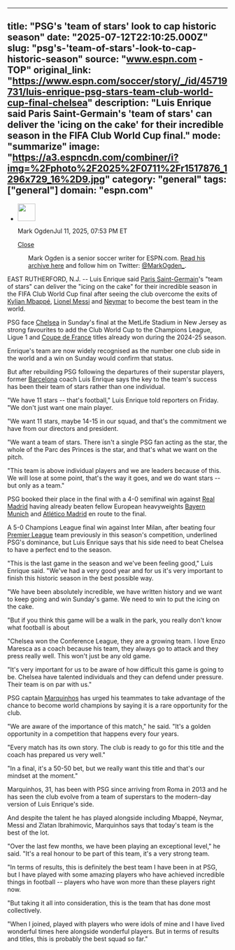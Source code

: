 ---
   title: "PSG's 'team of stars' look to cap historic season"
   date: "2025-07-12T22:10:25.000Z"
   slug: "psg's-'team-of-stars'-look-to-cap-historic-season"
   source: "www.espn.com - TOP"
   original_link: "https://www.espn.com/soccer/story/_/id/45719731/luis-enrique-psg-stars-team-club-world-cup-final-chelsea"
   description: "Luis Enrique said Paris Saint-Germain's 'team of stars' can deliver the 'icing on the cake' for their incredible season in the FIFA Club World Cup final."
   mode: "summarize"
   image: "https://a3.espncdn.com/combiner/i?img=%2Fphoto%2F2025%2F0711%2Fr1517876_1296x729_16%2D9.jpg"
   category: "general"
   tags: ["general"]
   domain: "espn.com"
  ---
  <div id="readability-page-1" class="page"><div><div><ul><li><p><img src="https://a.espncdn.com/combiner/i?img=/i/columnists/full/ogden_mark.png&amp;h=80&amp;w=80&amp;scale=crop" alt="" width="40" height="40"></p><p>Mark Ogden<span>Jul 11, 2025, 07:53 PM ET</span></p><div><p><a href="#">Close</a></p><ul>Mark Ogden is a senior soccer writer for ESPN.com. <a href="https://www.espn.com/search/_/type/articles/q/mark%20ogden" target="_blank" rel="noopener">Read his archive here</a> and follow him on Twitter: <a href="https://twitter.com/MarkOgden_" target="_blank" rel="noopener">@MarkOgden_</a>.</ul></div></li></ul></div><p>EAST RUTHERFORD, N.J. -- Luis Enrique said <a data-clubhouse-guid="79843c9e-0fe0-63b4-b591-9affc0dbd517" href="https://www.espn.com/soccer/team?id=160">Paris Saint-Germain</a>'s "team of stars" can deliver the "icing on the cake" for their incredible season in the FIFA Club World Cup final after seeing the club overcome the exits of <a data-player-guid="61edbcca-c316-afde-575f-d9dd69176cc4" href="http://espn.com/soccer/player/_/id/231388/kylian-mbappe">Kylian Mbappé</a>, <a data-player-guid="dc5f8d51-332b-0ab2-b4b0-c97efdc624e0" href="http://espn.com/soccer/player/_/id/45843/lionel-messi">Lionel Messi</a> and <a data-player-guid="dacc5245-132e-26d2-1e61-fe996765eb0d" href="http://espn.com/soccer/player/_/id/132948/neymar">Neymar</a> to become the best team in the world.</p><p>PSG face <a data-clubhouse-guid="c43a00b9-2826-72b3-77a0-62730abc936e" href="https://www.espn.com/soccer/team?id=363">Chelsea</a> in Sunday's final at the MetLife Stadium in New Jersey as strong favourites to add the Club World Cup to the Champions League, Ligue 1 and <a data-league-guid="476dd811-f815-42bc-ae4a-6b36feefee0e" href="https://www.espn.com/soccer/league/_/name/FRA.COUPE_DE_FRANCE">Coupe de France</a> titles already won during the 2024-25 season.</p><p>Enrique's team are now widely recognised as the number one club side in the world and a win on Sunday would confirm that status.</p><p>But after rebuilding PSG following the departures of their superstar players, former <a data-clubhouse-guid="58f7c4a9-c991-4ed4-fe5c-1f833cba75b8" href="https://www.espn.com/soccer/team?id=83">Barcelona</a> coach Luis Enrique says the key to the team's success has been their team of stars rather than one individual.</p><p>"We have 11 stars -- that's football," Luis Enrique told reporters on Friday. "We don't just want one main player.</p><p>"We want 11 stars, maybe 14-15 in our squad, and that's the commitment we have from our directors and president.</p><p>"We want a team of stars. There isn't a single PSG fan acting as the star, the whole of the Parc des Princes is the star, and that's what we want on the pitch.</p><p>"This team is above individual players and we are leaders because of this. We will lose at some point, that's the way it goes, and we do want stars -- but only as a team."</p><p>PSG booked their place in the final with a 4-0 semifinal win against <a data-clubhouse-guid="66434654-a8ba-a04c-98e5-6bbd0dbbb780" href="https://www.espn.com/soccer/team?id=86">Real Madrid</a> having already beaten fellow European heavyweights <a data-clubhouse-guid="25b5e432-d3d2-939f-f73b-6e531a6fbd91" href="https://www.espn.com/soccer/team?id=132">Bayern Munich</a> and <a href="https://www.espn.com/soccer/team/_/id/1068">Atlético Madrid</a> en route to the final.</p><p>A 5-0 Champions League final win against Inter Milan, after beating four <a data-league-guid="6949f3af-300c-35f1-beab-b95669eedd38" href="https://www.espn.com/soccer/league/_/name/ENG.1">Premier League</a> team previously in this season's competition, underlined PSG's dominance, but Luis Enrique says that his side need to beat Chelsea to have a perfect end to the season.</p><p>"This is the last game in the season and we've been feeling good," Luis Enrique said. "We've had a very good year and for us it's very important to finish this historic season in the best possible way.</p><p>"We have been absolutely incredible, we have written history and we want to keep going and win Sunday's game. We need to win to put the icing on the cake.</p><p>"But if you think this game will be a walk in the park, you really don't know what football is about</p><p>"Chelsea won the Conference League, they are a growing team. I love Enzo Maresca as a coach because his team, they always go to attack and they press really well. This won't just be any old game.</p><p>"It's very important for us to be aware of how difficult this game is going to be. Chelsea have talented individuals and they can defend under pressure. Their team is on par with us."</p><p>PSG captain <a data-player-guid="486c975c-4d32-255f-1aa8-6a879631ea48" href="http://espn.com/soccer/player/_/id/297070/marquinhos">Marquinhos</a> has urged his teammates to take advantage of the chance to become world champions by saying it is a rare opportunity for the club.</p><p>"We are aware of the importance of this match," he said. "It's a golden opportunity in a competition that happens every four years.</p><p>"Every match has its own story. The club is ready to go for this title and the coach has prepared us very well."</p><p>"In a final, it's a 50-50 bet, but we really want this title and that's our mindset at the moment."</p><p>Marquinhos, 31, has been with PSG since arriving from Roma in 2013 and he has seen the club evolve from a team of superstars to the modern-day version of Luis Enrique's side.</p><p>And despite the talent he has played alongside including Mbappé, Neymar, Messi and Zlatan Ibrahimovic, Marquinhos says that today's team is the best of the lot.</p><p>"Over the last few months, we have been playing an exceptional level," he said. "It's a real honour to be part of this team, it's a very strong team.</p><p>"In terms of results, this is definitely the best team I have been in at PSG, but I have played with some amazing players who have achieved incredible things in football -- players who have won more than these players right now.</p><p>"But taking it all into consideration, this is the team that has done most collectively.</p><p>"When I joined, played with players who were idols of mine and I have lived wonderful times here alongside wonderful players. But in terms of results and titles, this is probably the best squad so far."</p>
</div></div>
